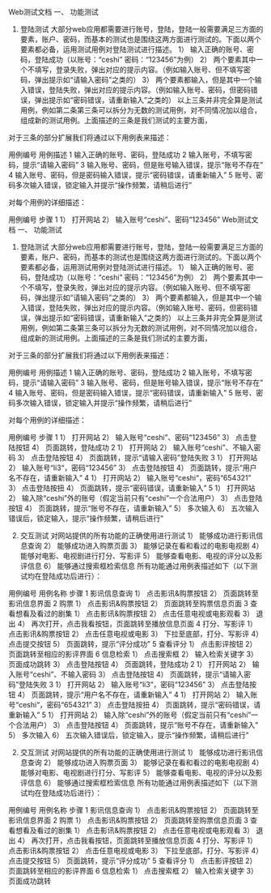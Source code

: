 Web测试文档
一、	功能测试
1.	登陆测试
大部分web应用都需要进行账号，登陆，登陆一般需要满足三方面的要素，账户、密码，而基本的测试也是围绕这两方面进行测试的。下面以两个要素都必备，运用测试用例对登陆测试进行描述。
1）	输入正确的账号、密码，登陆成功（以账号：“ceshi” 密码：“123456”为例）
2）	两个要素其中一个不填写，登录失败，弹出对应的提示内容。（例如输入账号、但不填写密码，弹出提示如“请输入密码”之类的）
3）	两个要素都输入，但是其中一个输入错误，登陆失败，弹出对应的提示内容。（例如输入账号、密码，但密码错误，弹出提示如“密码错误，请重新输入”之类的）
以上三条并非完全算是测试用例，例如第二条第三条可以拆分为无数的测试用例，对不同情况加以组合，组成新的测试用例。上面描述的三条是我们测试的主要方面，

对于三条的部分扩展我们将通过以下用例表来描述：

用例编号	用例描述
1	输入正确的账号、密码，登陆成功
2	输入账号，不填写密码，提示“请输入密码”
3	输入账号、密码，但是账号输入错误，提示“账号不存在”
4	输入账号、密码，但是密码输入错误，提示“密码错误，请重新输入”
5	账号、密码多次输入错误，锁定输入并提示“操作频繁，请稍后进行”

对每个用例的详细描述：

用例编号	步骤
1	1）	打开网站
2）	输入账号“ceshi”、密码“123456”
Web测试文档
一、	功能测试
1.	登陆测试
大部分web应用都需要进行账号，登陆，登陆一般需要满足三方面的要素，账户、密码，而基本的测试也是围绕这两方面进行测试的。下面以两个要素都必备，运用测试用例对登陆测试进行描述。
1）	输入正确的账号、密码，登陆成功（以账号：“ceshi” 密码：“123456”为例）
2）	两个要素其中一个不填写，登录失败，弹出对应的提示内容。（例如输入账号、但不填写密码，弹出提示如“请输入密码”之类的）
3）	两个要素都输入，但是其中一个输入错误，登陆失败，弹出对应的提示内容。（例如输入账号、密码，但密码错误，弹出提示如“密码错误，请重新输入”之类的）
以上三条并非完全算是测试用例，例如第二条第三条可以拆分为无数的测试用例，对不同情况加以组合，组成新的测试用例。上面描述的三条是我们测试的主要方面，

对于三条的部分扩展我们将通过以下用例表来描述：

用例编号	用例描述
1	输入正确的账号、密码，登陆成功
2	输入账号，不填写密码，提示“请输入密码”
3	输入账号、密码，但是账号输入错误，提示“账号不存在”
4	输入账号、密码，但是密码输入错误，提示“密码错误，请重新输入”
5	账号、密码多次输入错误，锁定输入并提示“操作频繁，请稍后进行”

对每个用例的详细描述：

用例编号	步骤
1	1）	打开网站
2）	输入账号“ceshi”、密码“123456”
3）	点击登陆按钮
4）	页面跳转，登陆成功
2	1）	打开网站
2）	输入账号“ceshi”、不输入密码
3）	点击登陆按钮
4）	页面跳转，提示“请输入密码”登陆失败
3	1）	打开网站
2）	输入账号“li3“，密码“123456”
3）	点击登陆按钮
4）	页面跳转，提示“用户名不存在，请重新输入”
4	1）	打开网站
2）	输入账号“ceshi“，密码“654321”
3）	点击登陆按扭
4）	页面跳转，提示“密码错误，请重新输入”
 5	1）	打开网站
2）	输入除“ceshi”外的账号（假定当前只有“ceshi”一个合法用户）
3）	点击登陆按钮
4）	页面跳转，提示“账号不存在，请重新输入”
5）	多次输入
6）	五次输入错误后，锁定输入，提示“操作频繁，请稍后进行”

2.	交互测试
对网站提供的所有功能的正确使用进行测试
1）	能够成功进行影讯信息查询
2）	能够成功进入购票页面
3）	能够记录在看和看过的电影电视剧
4）	能够对电影、电视剧进行打分、写影评
5）	能够查看电影、电视的评分以及影评信息
6）	能够通过搜索框检索信息
所有功能通过用例表描述如下（以下测试均在登陆成功后进行）：

用例编号	用例名称	步骤
1	影讯信息查询	1）	点击影讯&购票按钮
2）	页面跳转至影讯信息界面
2	购票	1）	点击影讯&购票按钮
2）	页面跳转至购票信息页面
3	查看想看及看过的剧集	1）	点击影讯&购票按钮
2）	点击任意电视或电影观看
3）	退出
4）	再次打开，点击我看按钮，页面跳转至播放信息页面
4	打分、写影评	1）	点击影讯&购票按钮
2）	点击任意电视或电影
3）	下拉至底部，打分、写影评
4）	点击提交按钮
5）	页面跳转，提示“评分成功”
5	查看评分	1）	点击影评按钮
2）	页面跳转至相应的影评界面
6	信息检索	1）	点击搜索框
2）	输入检索关键字
3）	页面成功跳转
3）	点击登陆按钮
4）	页面跳转，登陆成功
2	1）	打开网站
2）	输入账号“ceshi”、不输入密码
3）	点击登陆按钮
4）	页面跳转，提示“请输入密码”登陆失败
3	1）	打开网站
2）	输入账号“li3“，密码“123456”
3）	点击登陆按钮
4）	页面跳转，提示“用户名不存在，请重新输入”
4	1）	打开网站
2）	输入账号“ceshi“，密码“654321”
3）	点击登陆按扭
4）	页面跳转，提示“密码错误，请重新输入”
 5	1）	打开网站
2）	输入除“ceshi”外的账号（假定当前只有“ceshi”一个合法用户）
3）	点击登陆按钮
4）	页面跳转，提示“账号不存在，请重新输入”
5）	多次输入
6）	五次输入错误后，锁定输入，提示“操作频繁，请稍后进行”

2.	交互测试
对网站提供的所有功能的正确使用进行测试
1）	能够成功进行影讯信息查询
2）	能够成功进入购票页面
3）	能够记录在看和看过的电影电视剧
4）	能够对电影、电视剧进行打分、写影评
5）	能够查看电影、电视的评分以及影评信息
6）	能够通过搜索框检索信息
所有功能通过用例表描述如下（以下测试均在登陆成功后进行）：

用例编号	用例名称	步骤
1	影讯信息查询	1）	点击影讯&购票按钮
2）	页面跳转至影讯信息界面
2	购票	1）	点击影讯&购票按钮
2）	页面跳转至购票信息页面
3	查看想看及看过的剧集	1）	点击影讯&购票按钮
2）	点击任意电视或电影观看
3）	退出
4）	再次打开，点击我看按钮，页面跳转至播放信息页面
4	打分、写影评	1）	点击影讯&购票按钮
2）	点击任意电视或电影
3）	下拉至底部，打分、写影评
4）	点击提交按钮
5）	页面跳转，提示“评分成功”
5	查看评分	1）	点击影评按钮
2）	页面跳转至相应的影评界面
6	信息检索	1）	点击搜索框
2）	输入检索关键字
3）	页面成功跳转

